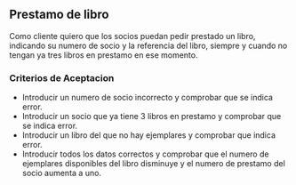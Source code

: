 ## Prestamo de libro

Como cliente quiero que los socios puedan pedir prestado un libro, indicando su numero de socio
y la referencia del libro, siempre y cuando no tengan ya tres libros en prestamo en ese momento.

### Criterios de Aceptacion

- Introducir un numero de socio incorrecto y comprobar que se indica error.
- Introducir un socio que ya tiene 3 libros en prestamo y comprobar que se indica error.
- Introducir un libro del que no hay ejemplares y comprobar que indica error.
- Introducir todos los datos correctos y comprobar que el numero de ejemplares disponibles del libro disminuye y el numero de prestamo del socio aumenta a uno.
